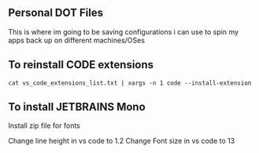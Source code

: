 ## Personal DOT Files
This is where im going to be saving configurations i can use to spin my apps back up on different machines/OSes

## To reinstall CODE extensions

```shell
cat vs_code_extensions_list.txt | xargs -n 1 code --install-extension
```

## To install JETBRAINS Mono

Install zip file for fonts

Change line height in vs code to 1.2 
Change Font size in vs code to 13
